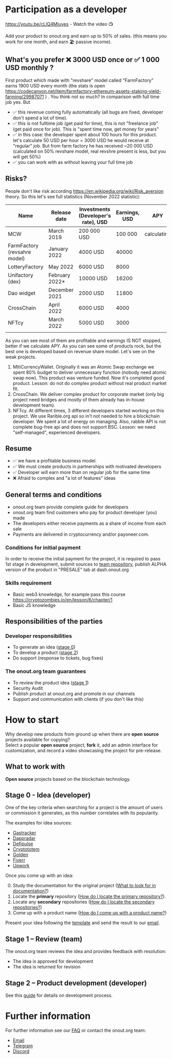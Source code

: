 # Participation as a developer

https://youtu.be/cLlQ4MIuyes - Watch the video 📺 

Add your product to onout.org and earn up to 50% of sales. (this means you work for one month, and earn 🏖 passive income).

## What's you prefer ❌ 3000 USD once or ✅ 1 000 USD monthly ? 
First product which made with "revshare" model called "FarmFactory" earns 1900 USD every month (the stats is open https://codecanyon.net/item/farmfactory-ethereum-assets-staking-yield-farming/29987071 ) . You think not so much? In comparison with full time job yes. But

- ✅ this revenue coming fully automatically (all bugs are fixed, developer don't spend a lot of time).
- ✅ this is not fulltime job (get paid for time), this is not "freelance job" (get paid once for job). This is "spent time now, get money for years"  
- ✅ in this case: the developer spent about 100 hours for this product. let's calculate 50 USD per hour = 3000 USD he would receive at "regular" job. But from farm factory he has received ~20 000 USD (calculated on 50% revshare model, real revshre present is less, but you will get 50%)
- ✅ you can work with as without leaving your full time job 

## Risks?
People don't like risk according  https://en.wikipedia.org/wiki/Risk_aversion theory. So this let's see full statistics (November 2022 statistic): 

| Name             | Release date   | Investments (Developer's rate), USD | Earnings, USD | APY                              | ROI |
|------------------|----------------|-------------------------------------|---------------|----------------------------------|-----|
| MCW              | March 2019     | 200 000 USD                         | 100 000       | calculating              |  calculating   |
| FarmFactory (revsahre model)      | January 2022   | 4000 USD                            | 40000         |                                  |     |
| LotteryFactory   | May 2022       | 6000 USD                            | 8000          |                                  |     |
| Unifactory (dex) | February 2022* | 10000 USD                           | 16200         |                                  |     |
| Dao widget       | December 2021  | 2000 USD                            | 11800         |                                  |     |
| CrossChain       | April 2022     | 6000 USD                            | 4000          |                                  |     |
| NFTcy            | March 2022     | 5000 USD                            | 3000          |                                  |     |
|                  |                |                                     |               |                                  |     |

As you can see most of them are profitable and earnings IS NOT stopped, better if we calculate APY. As you can see some of products rock, but the best one is developed based on revenue share model. Let's see on the weak projects.  

1. MltiCurrencyWallet. Originally it was an Atomic Swap exchange we spent 80% budget to deliver unnecessary function (nobody need atomic swap now). This product was venture funded. Now it's completed good product. Lesson: do not do complex product without real product market fit. 
2. CrossChain. We deliver complex product for corporate market (only big project need bridges and mostly of them already has in-house development team). 
3. NFTcy. At different times, 3 different developers started working on this project. We use Rarible.org api so in't not needed to hire a blockchain developer. We spent a lot of energy on managing. Also, rabble API is not complete bug-free api and does not support BSC. Lesson: we need "self-managed", experienced developers.  

## Resume
- ✅ we have a profitable business model. 
- ✅ We must create products in partnerships with motivated developers    
- ✅ Developer will earn more than on regular job for the same time
- ❌ Afraid to complex and "a lot of features" ideas

## General terms and conditions
- onout.org team provide complete guide for developers
- onout.org team find customers who pay for product developer (you) made
- The developers either receive payments as a share of income from each sale
- Payments are delivered in cryptocurrency and/or payoneer.com.

### Conditions for initial payment

In order to receive the initial payment for the project, it is required to pass 1st stage in development, submit sources to [team repository](https://github.com/noxonsu), publish ALPHA version of the product in "PRESALE" tab at dash.onout.org 

### Skills requirement
- Basic web3 knowledge, for example pass this course https://cryptozombies.io/en/lesson/6/chapter/1 
- Basic JS knowledge

## Responsibilities of the parties

### Developer responsibilities

- To generate an idea ([stage 0](#contributing0))
- To develop a product ([stage 2](#contributing2))
- Do support (response to tickets, bug fixes)

### The onout.org team guarantees

- To review the product idea ([stage 1](#contributing1))
- Security Audit
- Publish product at onout.org and promote in our channels
- Support and communication with clients (if you don't like this)

# How to start

Why develop new products from ground up when there are **open source** projects available for copying?<br/>
Select a popular **open source** project, **fork** it, add an admin interface for customization, and record a video showcasing the project for pre-release.

## What to work with

**Open source** projects based on the blockchain technology.

## <a name="contributing0"></a> Stage 0 - Idea (developer)

One of the key criteria when searching for a project is the amount of users or commission it generates, as this number correlates with its popularity.<br/>

The examples for idea sources:

- [Gastracker](https://etherscan.io/gastracker)
- [Dappradar](https://dappradar.com/)
- [Defipulse](https://www.defipulse.com/defi-list)
- [Cryptototem](https://cryptototem.com/ico-list/)
- [Golden](https://golden.com/query/list-of-cryptocurrency-companies-E5Y)
- [Fiverr](https://www.fiverr.com/search/gigs?query=fork&source=main_banner&search_in=everywhere&search-autocomplete-original-term=fork)
- [Upwork](https://www.upwork.com/services/search?q=fork)

Once you come up with an idea:

0. Study the documentation for the original project ([What to look for in documentation?](./faq.md#what-do-i-look-for-in-documentation))
0. Locate the **primary** repository ([How do I locate the primary repository?](./faq.md#how-do-i-locate-the-primary-repository)).
0. Locate any **secondary** repositories ([How do I locate the secondary repositories?](./faq.md#how-do-i-locate-secondary-repositories))
0. Come up with a product name ([How do I come up with a product name?](./faq.md#how-do-i-come-up-with-a-product-name))

Present your idea following the [template](./templates/idea.md) and send the result to our [email](mailto:support@onout.org).

## <a name="contributing1"></a> Stage 1 – Review (team)

The onout.org team reviews the idea and provides feedback with resolution: 

- The idea is approved for development
- The idea is returned for revision

## <a name="contributing2"></a> Stage 2 – Product development (developer)

See this [guide](./development.md) for details on development process.

# Further information

For further information see our [FAQ](./faq.md) or contact the onout.org team:

- [Email](mailto:support@onout.org)
- [Telegram](https://t.me/onoutsupportbot)
- [Discord](https://discord.gg/VwKEmHEgVN)
